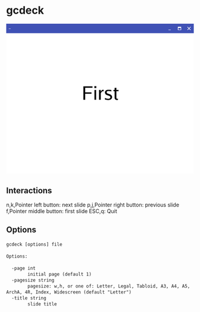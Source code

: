 # gcdeck

![gcdeck](gcdeck0.png)

## Interactions

n,k,Pointer left button: next slide
p,j,Pointer right button: previous slide
f,Pointer middle button: first slide
ESC,q: Quit

## Options

```
gcdeck [options] file

Options:

  -page int
    	initial page (default 1)
  -pagesize string
    	pagesize: w,h, or one of: Letter, Legal, Tabloid, A3, A4, A5, ArchA, 4R, Index, Widescreen (default "Letter")
  -title string
    	slide title
```